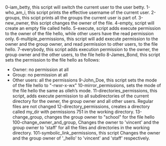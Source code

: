 0-iam_betty, this script will switch the current user to the user betty.
1-who_am_i, this script prints the effective username of the current user.
2-groups, this scipt prints all the groups the current user is part of.
3-new_owner, this script changes the owner of the file.
4-empty, script will create an empty file called hello.
5-execute, script adds execute permission to the owner of the file hello, while other users have the read permission only.
6-multiple_permissions, this script will add execute permission to the owner and the group owner, and read permission to other users, to the file hello.
7-everybody, this script adds execution permission to the owner, the group owner and the other users, to the file hello
8-James_Bond, this script sets the permission to the file hello as follows:
- Owner: no permission at all
- Group: no permission at all
- Other users: all the permissions
9-John_Doe, this script sets the mode of the file hello to "-rwxr-x-wx"
10-mirror_permissions, sets the mode of the file hello the same as olleh’s mode.
11-directories_permissions, this script, adds execute permission to all subdirectories
of the current directory for the owner, the group owner and all other users. Regular files are not changed
12-directory_permissions, creates a directory called my_dir with permissions 751 in the working directory.
13-change_group, changes the group owner to "school" for the file hello
100-change_owner_and_group, Changes the owner to 'vincent' and the group owner to 'staff' for all the files and directories in the working directory.
101-symbolic_link_permissions, this script Changes the owner and the group owner of '_hello' to 'vincent' and 'staff' respectively.
